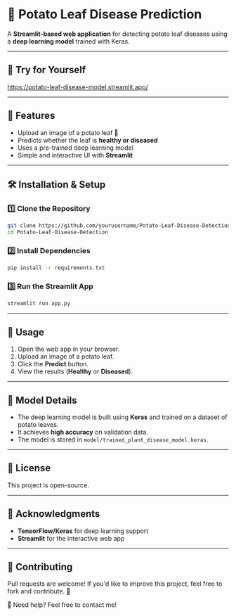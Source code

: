# 🍂 Potato Leaf Disease Prediction

A **Streamlit-based web application** for detecting potato leaf diseases using a **deep learning model** trained with Keras.

---

## 🌟 Try for Yourself
https://potato-leaf-disease-model.streamlit.app/

---

## 🚀 Features
- Upload an image of a potato leaf 🍃
- Predicts whether the leaf is **healthy or diseased**
- Uses a pre-trained deep learning model
- Simple and interactive UI with **Streamlit**

---

## 🛠️ Installation & Setup

### 1️⃣ Clone the Repository
```sh
git clone https://github.com/yourusername/Potato-Leaf-Disease-Detection.git
cd Potato-Leaf-Disease-Detection
```

### 2️⃣ Install Dependencies
```sh
pip install -r requirements.txt
```

### 3️⃣ Run the Streamlit App
```sh
streamlit run app.py
```

---

## 📸 Usage
1. Open the web app in your browser.
2. Upload an image of a potato leaf.
3. Click the **Predict** button.
4. View the results (**Healthy** or **Diseased**).

---

## 🤖 Model Details
- The deep learning model is built using **Keras** and trained on a dataset of potato leaves.
- It achieves **high accuracy** on validation data.
- The model is stored in `model/trained_plant_disease_model.keras`.

---

## 📝 License
This project is open-source.

---

## 🌟 Acknowledgments
- **TensorFlow/Keras** for deep learning support
- **Streamlit** for the interactive web app

---

## 🤝 Contributing
Pull requests are welcome! If you'd like to improve this project, feel free to fork and contribute. 🎯

📩 Need help? Feel free to contact me!
